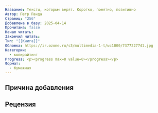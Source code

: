 ```yaml
---
Название: Тексты, которым верят. Коротко, понятно, позитивно
Автор: Петр Панда
Страниц: "256"
Добавлена в базу: 2025-04-14
Прочитана: false
Начал читать: 
Закончил читать: 
Тип: "[[Книга]]"
Обложка: https://ir.ozone.ru/s3/multimedia-1-t/wc1000/7377227741.jpg
Категории:
  - копирайтинг
Progress: <p><progress max=0 value=0></progress></p>
Формат:
  - бумажная
---
```

## Причина добавления


## Рецензия
